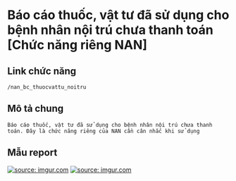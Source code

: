 #  Báo cáo thuốc, vật tư đã sử dụng cho bệnh nhân nội trú chưa thanh toán [Chức năng riêng NAN]

## Link chức năng

	/nan_bc_thuocvattu_noitru

## Mô tả chung

	Báo cáo thuốc, vật tư đã sử dụng cho bệnh nhân nội trú chưa thanh toán. Đây là chức năng riêng của NAN cần cân nhắc khi sử dụng


## Mẫu report
<a href="https://imgur.com/hl3Tf90"><img src="https://i.imgur.com/hl3Tf90.png" title="source: imgur.com" /></a>
<a href="https://imgur.com/4F0VnGA"><img src="https://i.imgur.com/4F0VnGA.png" title="source: imgur.com" /></a>